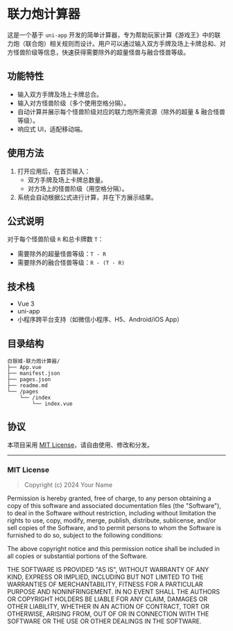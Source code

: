 # 联力炮计算器

这是一个基于 `uni-app` 开发的简单计算器，专为帮助玩家计算《游戏王》中的联力炮（联合炮）相关规则而设计。用户可以通过输入双方手牌及场上卡牌总和、对方怪兽阶级等信息，快速获得需要除外的超量怪兽与融合怪兽等级。

## 功能特性

- 输入双方手牌及场上卡牌总合。
- 输入对方怪兽阶级（多个使用空格分隔）。
- 自动计算并展示每个怪兽阶级对应的联力炮所需资源（除外的超量 & 融合怪兽等级）。
- 响应式 UI，适配移动端。

## 使用方法

1. 打开应用后，在首页输入：
   - 双方手牌及场上卡牌总数量。
   - 对方场上的怪兽阶级（用空格分隔）。
2. 系统会自动根据公式进行计算，并在下方展示结果。

## 公式说明

对于每个怪兽阶级 `R` 和总卡牌数 `T`：

- 需要除外的超量怪兽等级：`T - R`
- 需要除外的融合怪兽等级：`R - (T - R)`

## 技术栈

- Vue 3
- uni-app
- 小程序跨平台支持（如微信小程序、H5、Android/iOS App）

## 目录结构

```
白银城-联力炮计算器/
├── App.vue
├── manifest.json
├── pages.json
├── readme.md
└── /pages
    └── /index
        └── index.vue
```

## 协议

本项目采用 [MIT License](https://opensource.org/licenses/MIT)，请自由使用、修改和分发。

---

### MIT License

> Copyright (c) 2024 Your Name

Permission is hereby granted, free of charge, to any person obtaining a copy
of this software and associated documentation files (the "Software"), to deal
in the Software without restriction, including without limitation the rights
to use, copy, modify, merge, publish, distribute, sublicense, and/or sell
copies of the Software, and to permit persons to whom the Software is
furnished to do so, subject to the following conditions:

The above copyright notice and this permission notice shall be included in all
copies or substantial portions of the Software.

THE SOFTWARE IS PROVIDED "AS IS", WITHOUT WARRANTY OF ANY KIND, EXPRESS OR
IMPLIED, INCLUDING BUT NOT LIMITED TO THE WARRANTIES OF MERCHANTABILITY,
FITNESS FOR A PARTICULAR PURPOSE AND NONINFRINGEMENT. IN NO EVENT SHALL THE
AUTHORS OR COPYRIGHT HOLDERS BE LIABLE FOR ANY CLAIM, DAMAGES OR OTHER
LIABILITY, WHETHER IN AN ACTION OF CONTRACT, TORT OR OTHERWISE, ARISING FROM,
OUT OF OR IN CONNECTION WITH THE SOFTWARE OR THE USE OR OTHER DEALINGS IN THE
SOFTWARE.
